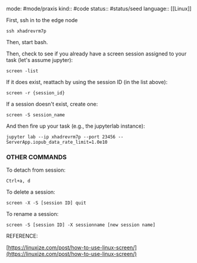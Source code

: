 mode: #mode/praxis 
kind:: #code
status:: #status/seed
language:: [[Linux]]

First, ssh in to the edge node

`ssh xhadrevrm7p`

Then, start bash.

Then, check to see if you already have a screen session assigned to your task (let's assume jupyter):

`screen -list`

If it does exist, reattach by using the session ID (in the list above):

`screen -r {session_id}`

If a session doesn't exist, create one:

`screen -S session_name`

And then fire up your task (e.g., the jupyterlab instance):

`jupyter lab --ip xhadrevrm7p --port 23456 --ServerApp.iopub_data_rate_limit=1.0e10`

### OTHER COMMANDS

To detach from session:

`Ctrl+a, d`

To delete a session:

`screen -X -S [session ID] quit`

To rename a session:

`screen -S [session ID] -X sessionname [new session name]`

REFERENCE:

[https://linuxize.com/post/how-to-use-linux-screen/](https://linuxize.com/post/how-to-use-linux-screen/)

